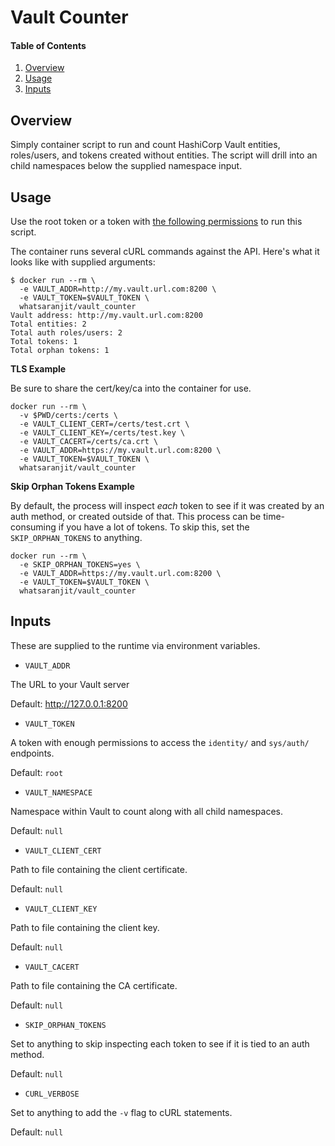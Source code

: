 # Vault Counter

#### Table of Contents

1. [Overview](#overview)
1. [Usage](#usage)
1. [Inputs](#inputs)

## Overview

Simply container script to run and count HashiCorp Vault entities, roles/users, 
and tokens created without entities. The script will drill into an child 
namespaces below the supplied namespace input.

## Usage

Use the root token or a token with [the following permissions](policy/vault_counter_policy.hcl) to run this script.

The container runs several cURL commands against the API.  Here's what it looks 
like with supplied arguments:

```shell
$ docker run --rm \
  -e VAULT_ADDR=http://my.vault.url.com:8200 \
  -e VAULT_TOKEN=$VAULT_TOKEN \
  whatsaranjit/vault_counter
Vault address: http://my.vault.url.com:8200
Total entities: 2
Total auth roles/users: 2
Total tokens: 1
Total orphan tokens: 1
```

**TLS Example**

Be sure to share the cert/key/ca into the container for use.

```
docker run --rm \
  -v $PWD/certs:/certs \
  -e VAULT_CLIENT_CERT=/certs/test.crt \
  -e VAULT_CLIENT_KEY=/certs/test.key \
  -e VAULT_CACERT=/certs/ca.crt \
  -e VAULT_ADDR=https://my.vault.url.com:8200 \
  -e VAULT_TOKEN=$VAULT_TOKEN \
  whatsaranjit/vault_counter
```

**Skip Orphan Tokens Example**

By default, the process will inspect _each_ token to see if it was created by an auth method, or created outside of that.  This process can be time-consuming if you have a lot of tokens.  To skip this, set the `SKIP_ORPHAN_TOKENS` to anything.

```
docker run --rm \
  -e SKIP_ORPHAN_TOKENS=yes \
  -e VAULT_ADDR=https://my.vault.url.com:8200 \
  -e VAULT_TOKEN=$VAULT_TOKEN \
  whatsaranjit/vault_counter
```

## Inputs

These are supplied to the runtime via environment variables.

* `VAULT_ADDR`

The URL to your Vault server

Default: http://127.0.0.1:8200

* `VAULT_TOKEN`

A token with enough permissions to access the `identity/` and  `sys/auth/` 
endpoints.

Default: `root`

* `VAULT_NAMESPACE`

Namespace within Vault to count along with all child namespaces.

Default: `null`

* `VAULT_CLIENT_CERT`

Path to file containing the client certificate.

Default: `null`

* `VAULT_CLIENT_KEY`

Path to file containing the client key.

Default: `null`

* `VAULT_CACERT`

Path to file containing the CA certificate.

Default: `null`

* `SKIP_ORPHAN_TOKENS`

Set to anything to skip inspecting each token to see if it is tied to an auth method.

Default: `null`

* `CURL_VERBOSE`

Set to anything to add the `-v` flag to cURL statements.

Default: `null`
